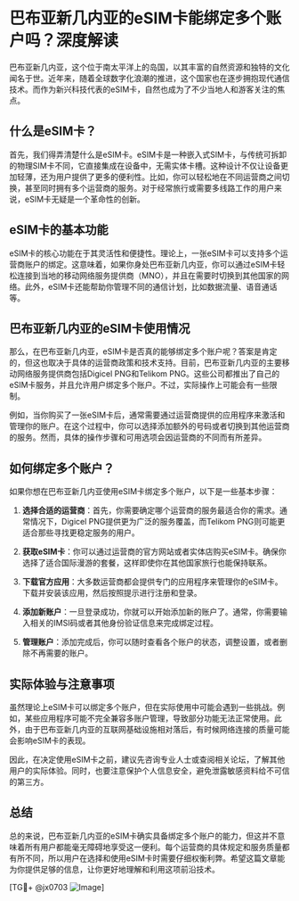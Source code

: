 # 巴布亚新几内亚的eSIM卡能绑定多个账户吗？深度解读

巴布亚新几内亚，这个位于南太平洋上的岛国，以其丰富的自然资源和独特的文化闻名于世。近年来，随着全球数字化浪潮的推进，这个国家也在逐步拥抱现代通信技术。而作为新兴科技代表的eSIM卡，自然也成为了不少当地人和游客关注的焦点。

## 什么是eSIM卡？

首先，我们得弄清楚什么是eSIM卡。eSIM卡是一种嵌入式SIM卡，与传统可拆卸的物理SIM卡不同，它直接集成在设备中，无需实体卡槽。这种设计不仅让设备更加轻薄，还为用户提供了更多的便利性。比如，你可以轻松地在不同运营商之间切换，甚至同时拥有多个运营商的服务。对于经常旅行或需要多线路工作的用户来说，eSIM卡无疑是一个革命性的创新。

## eSIM卡的基本功能

eSIM卡的核心功能在于其灵活性和便捷性。理论上，一张eSIM卡可以支持多个运营商账户的绑定。这意味着，如果你身处巴布亚新几内亚，你可以通过eSIM卡轻松连接到当地的移动网络服务提供商（MNO），并且在需要时切换到其他国家的网络。此外，eSIM卡还能帮助你管理不同的通信计划，比如数据流量、语音通话等。

## 巴布亚新几内亚的eSIM卡使用情况

那么，在巴布亚新几内亚，eSIM卡是否真的能够绑定多个账户呢？答案是肯定的，但这也取决于具体的运营商政策和技术支持。目前，巴布亚新几内亚的主要移动网络服务提供商包括Digicel PNG和Telikom PNG。这些公司都推出了自己的eSIM卡服务，并且允许用户绑定多个账户。不过，实际操作上可能会有一些限制。

例如，当你购买了一张eSIM卡后，通常需要通过运营商提供的应用程序来激活和管理你的账户。在这个过程中，你可以选择添加额外的号码或者切换到其他运营商的服务。然而，具体的操作步骤和可用选项会因运营商的不同而有所差异。

## 如何绑定多个账户？

如果你想在巴布亚新几内亚使用eSIM卡绑定多个账户，以下是一些基本步骤：

1. **选择合适的运营商**：首先，你需要确定哪个运营商的服务最适合你的需求。通常情况下，Digicel PNG提供更为广泛的服务覆盖，而Telikom PNG则可能更适合那些寻找更稳定服务的用户。

2. **获取eSIM卡**：你可以通过运营商的官方网站或者实体店购买eSIM卡。确保你选择了适合国际漫游的套餐，这样即使你在其他国家旅行也能保持联系。

3. **下载官方应用**：大多数运营商都会提供专门的应用程序来管理你的eSIM卡。下载并安装该应用，然后按照提示进行注册和登录。

4. **添加新账户**：一旦登录成功，你就可以开始添加新的账户了。通常，你需要输入相关的IMSI码或者其他身份验证信息来完成绑定过程。

5. **管理账户**：添加完成后，你可以随时查看各个账户的状态，调整设置，或者删除不再需要的账户。

## 实际体验与注意事项

虽然理论上eSIM卡可以绑定多个账户，但在实际使用中可能会遇到一些挑战。例如，某些应用程序可能不完全兼容多账户管理，导致部分功能无法正常使用。此外，由于巴布亚新几内亚的互联网基础设施相对落后，有时候网络连接的质量可能会影响eSIM卡的表现。

因此，在决定使用eSIM卡之前，建议先咨询专业人士或查阅相关论坛，了解其他用户的实际体验。同时，也要注意保护个人信息安全，避免泄露敏感资料给不可信的第三方。

## 总结

总的来说，巴布亚新几内亚的eSIM卡确实具备绑定多个账户的能力，但这并不意味着所有用户都能毫无障碍地享受这一便利。每个运营商的具体规定和服务质量都有所不同，所以用户在选择和使用eSIM卡时需要仔细权衡利弊。希望这篇文章能为你提供足够的信息，让你更好地理解和利用这项前沿技术。

[TG💪+ @jx0703 ![Image](https://github.com/user-attachments/assets/dbca1d08-cadb-493c-b0ec-ad6f7a83f270)]